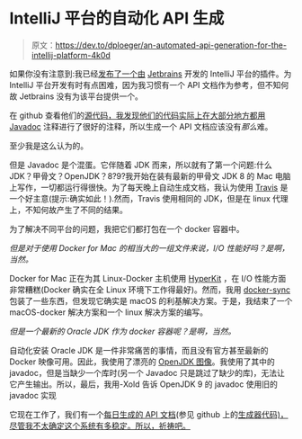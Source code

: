 # IntelliJ 平台的自动化 API 生成

> 原文：<https://dev.to/dploeger/an-automated-api-generation-for-the-intellij-platform-4k0d>

如果你没有注意到:我已经[发布了一个由](https://plugins.jetbrains.com/plugin/9958-shell-filter) [Jetbrains](https://www.jetbrains.com/) 开发的 IntelliJ 平台的插件。为 IntelliJ 平台开发有时有点困难，因为我习惯有一个 API 文档作为参考，但不知何故 Jetbrains 没有为该平台提供一个。

在 github 查看他们的[源代码，我发现他们的代码实际上在大部分地方都用](https://github.com/JetBrains/intellij-community) [Javadoc](https://docs.oracle.com/javase/9/javadoc/) 注释进行了很好的注释，所以生成一个 API 文档应该没有*那么*难。

至少我是这么认为的。

但是 Javadoc 是个混蛋。它伴随着 JDK 而来，所以就有了第一个问题:什么 JDK？甲骨文？OpenJDK？8?9?我开始在装有最新的甲骨文 JDK 8 的 Mac 电脑上写作，一切都运行得很快。为了每天晚上自动生成文档，我认为使用 [Travis](https://travis-ci.org) 是一个好主意(提示:确实如此！).然而，Travis 使用相同的 JDK，但是在 linux 代理上，不知何故产生了不同的结果。

为了解决不同平台的问题，我把它们都打包在一个 docker 容器中。

*但是对于使用 Docker for Mac 的相当大的一组文件来说，I/O 性能好吗？是啊，当然。*

Docker for Mac 正在为其 Linux-Docker 主机使用 [HyperKit](https://github.com/moby/hyperkit) ，在 I/O 性能方面非常糟糕(Docker 确实在全 Linux 环境下工作得最好)。然而，我用 [docker-sync](http://docker-sync.io) 包装了一些东西，但发现它确实是 macOS 的利基解决方案。于是，我结束了一个 macOS-docker 解决方案和一个 linux 解决方案的编写。

*但是一个最新的 Oracle JDK 作为 docker 容器呢？是啊，当然。*

自动化安装 Oracle JDK 是一件非常痛苦的事情，而且没有官方甚至最新的 Docker 映像可用。因此，我使用了漂亮的 [OpenJDK 图像](https://hub.docker.com/_/openjdk/)。我使用了其中的 javadoc，但是当缺少一个库时(另一个 Javadoc 只是跳过了缺少的库)，无法让它产生输出。所以，最后，我用-Xold 告诉 OpenJDK 9 的 javadoc 使用旧的 javadoc 实现

它现在工作了，我们有一个[每日生成的 API 文档](https://dploeger.github.io/intellij-api-doc/)(参见 github 上的[生成器代码)，尽管我不太确定这个系统有多稳定。所以，祈祷吧。](https://github.com/dploeger/intellij-api-doc)